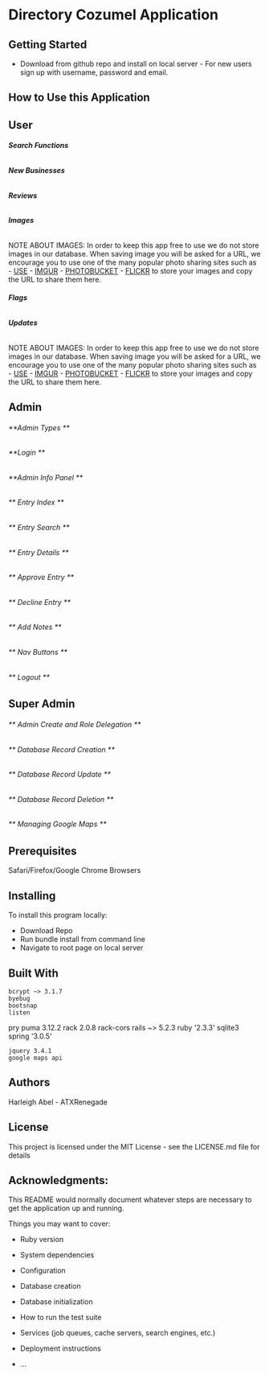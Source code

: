# Directory Cozumel Application


## Getting Started
- Download from github repo and install on local server - For new users sign up with username, password and email.


## How to Use this Application

## User


######  **Search Functions**

###### **New Businesses**

###### **Reviews**

###### **Images**

NOTE ABOUT IMAGES: In order to keep this app free to use we do not store images
in our database. When saving image you will be asked for a URL, we encourage
you to use one of the many popular photo sharing sites such as - [USE](https://www.use.com/) - [IMGUR](https://imgur.com/) - [PHOTOBUCKET](https://photobucket.com/) - [FLICKR](https://www.flickr.com/) to store your images and copy the URL to share
them here.

###### **Flags**

###### **Updates**



 NOTE ABOUT IMAGES: In order to keep this app free to use we do not store images
 in our database. When saving image you will be asked for a URL, we encourage
 you to use one of the many popular photo sharing sites such as - [USE](https://www.use.com/) - [IMGUR](https://imgur.com/) - [PHOTOBUCKET](https://photobucket.com/) - [FLICKR](https://www.flickr.com/) to store your images and copy the URL to share
 them here.

## Admin

###### **Admin Types **

###### **Login **

###### **Admin Info Panel **

###### ** Entry Index **

###### ** Entry Search **

###### ** Entry Details **

###### ** Approve Entry **

###### ** Decline Entry **

###### ** Add Notes **

###### ** Nav Buttons **

###### ** Logout **

## Super Admin

###### ** Admin Create and Role Delegation **

###### ** Database Record Creation **

###### ** Database Record Update **

###### ** Database Record Deletion **

###### ** Managing Google Maps **


## Prerequisites

Safari/Firefox/Google Chrome Browsers

## Installing

To install this program locally:

- Download Repo
- Run bundle install from command line
- Navigate to root page on local server

## Built With

	bcrypt ~> 3.1.7
	byebug
	bootsnap
	listen
  pry
  puma 3.12.2
  rack 2.0.8
  rack-cors
  rails ~> 5.2.3
	ruby '2.3.3'
  sqlite3
	spring '3.0.5'

	jquery 3.4.1
	google maps api

## Authors
  Harleigh Abel - ATXRenegade

## License
This project is licensed under the MIT License - see the LICENSE.md file for details

## Acknowledgments:





This README would normally document whatever steps are necessary to get the
application up and running.

Things you may want to cover:

* Ruby version

* System dependencies

* Configuration

* Database creation

* Database initialization

* How to run the test suite

* Services (job queues, cache servers, search engines, etc.)

* Deployment instructions

* ...
